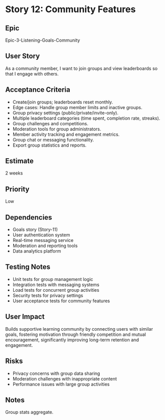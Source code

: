 # Story 12: Community Features

## Epic
Epic-3-Listening-Goals-Community

## User Story
As a community member, I want to join groups and view leaderboards so that I engage with others.

## Acceptance Criteria
- Create/join groups; leaderboards reset monthly.
- Edge cases: Handle group member limits and inactive groups.
- Group privacy settings (public/private/invite-only).
- Multiple leaderboard categories (time spent, completion rate, streaks).
- Group challenges and competitions.
- Moderation tools for group administrators.
- Member activity tracking and engagement metrics.
- Group chat or messaging functionality.
- Export group statistics and reports.

## Estimate
2 weeks

## Priority
Low

## Dependencies
- Goals story (Story-11)
- User authentication system
- Real-time messaging service
- Moderation and reporting tools
- Data analytics platform

## Testing Notes
- Unit tests for group management logic
- Integration tests with messaging systems
- Load tests for concurrent group activities
- Security tests for privacy settings
- User acceptance tests for community features

## User Impact
Builds supportive learning community by connecting users with similar goals, fostering motivation through friendly competition and mutual encouragement, significantly improving long-term retention and engagement.

## Risks
- Privacy concerns with group data sharing
- Moderation challenges with inappropriate content
- Performance issues with large group activities

## Notes
Group stats aggregate.
